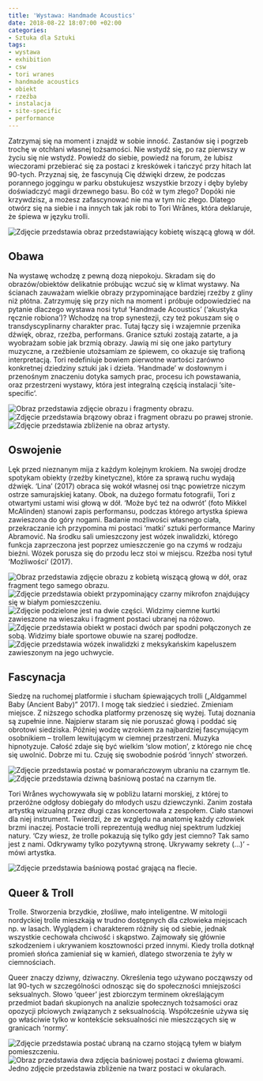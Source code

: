 ```yaml
---
title: 'Wystawa: Handmade Acoustics'
date: 2018-08-22 18:07:00 +02:00
categories:
- Sztuka dla Sztuki
tags:
- wystawa
- exhibition
- csw
- tori wranes
- handmade acoustics
- obiekt
- rzeźba
- instalacja
- site-specific
- performance
---
```


<olela-narrative>
Zatrzymaj się na moment i znajdź w sobie inność. Zastanów się i pogrzeb trochę w otchłani własnej tożsamości. Nie wstydź się, po raz pierwszy w życiu się nie wstydź. Powiedź do siebie, powiedź na forum, że lubisz wieczorami przebierać się za postaci z kreskówek i tańczyć przy hitach lat 90-tych. Przyznaj się, że fascynują Cię dźwięki drzew, że podczas porannego joggingu w parku obstukujesz wszystkie brzozy i dęby byleby doświadczyć magii drzewnego basu. Bo cóż w tym złego? Dopóki nie krzywdzisz, a możesz zafascynować nie ma w tym nic złego. Dlatego otwórz się na siebie i na innych tak jak robi to Tori Wrånes, która deklaruje, że śpiewa w języku trolli.
</olela-narrative>

![Zdjęcie przedstawia obraz przedstawiający kobietę wiszącą głową w dół.](https://assets2.ello.co/uploads/asset/attachment/8127713/ello-optimized-6ebadb5c.jpg)

## Obawa

Na wystawę wchodzę z pewną dozą niepokoju. Skradam się do obrazów/obiektów delikatnie próbując wczuć się w klimat wystawy. Na ścianach zauważam wielkie obrazy przypominające bardziej rzeźby z gliny niż płótna. Zatrzymuję się przy nich na moment i próbuje odpowiedzieć na pytanie dlaczego wystawa nosi tytuł ‘Handmade Acoustics’ (‘akustyka ręcznie robiona’)? Wchodzę na trop synestezji, czy też pokuszam się o transdyscyplinarny charakter prac. Tutaj łączy się i wzajemnie przenika dźwięk, obraz, rzeźba, performans. Granice sztuki zostają zatarte, a ja wyobrażam sobie jak brzmią obrazy. Jawią mi się one jako partytury muzyczne, a rzeźbienie utożsamiam ze śpiewem, co okazuje się trafioną interpretacją. Tori redefiniuje bowiem pierwotne wartości zarówno konkretnej dziedziny sztuki jak i dzieła. ‘Handmade’ w dosłownym i przenośnym znaczeniu dotyka samych prac, procesu ich powstawania, oraz przestrzeni wystawy, która jest integralną częścią instalacji ‘site-specific’.

![Obraz przedstawia zdjęcie obrazu i fragmenty obrazu.](https://assets2.ello.co/uploads/asset/attachment/8127691/ello-optimized-4e223411.jpg)
![Zdjęcie przedstawia brązowy obraz i fragment obrazu po prawej stronie.](https://assets1.ello.co/uploads/asset/attachment/8127693/ello-optimized-f07b9cda.jpg)
![Zdjęcie przedstawia zbliżenie na obraz artysty.](https://assets2.ello.co/uploads/asset/attachment/8127695/ello-optimized-64d70b81.jpg)

## Oswojenie

Lęk przed nieznanym mija z każdym kolejnym krokiem. Na swojej drodze spotykam obiekty (rzeźby kinetyczne), które za sprawą ruchu wydają dźwięk. ‘Lina’ (2017) obraca się wokół własnej osi tnąc powietrze niczym ostrze samurajskiej katany. Obok, na dużego formatu fotografii, Tori z otwartymi ustami wisi głową w dół. ‘Może być też na odwrót’ (foto Mikkel McAlinden) stanowi zapis performansu, podczas którego artystka śpiewa zawieszona do góry nogami. Badanie możliwości własnego ciała, przekraczanie ich przypomina mi postaci ‘matki’ sztuki performance Mariny Abramović. Na środku sali umieszczony jest wózek inwalidzki, którego funkcja zaprzeczona jest poprzez umieszczenie go na czymś w rodzaju bieżni. Wózek porusza się do przodu lecz stoi w miejscu. Rzeźba nosi tytuł ‘Możliwości’ (2017).

![Obraz przedstawia zdjęcie obrazu z kobietą wiszącą głową w dół, oraz fragment tego samego obrazu.](https://assets2.ello.co/uploads/asset/attachment/8127696/ello-optimized-e91c2744.jpg)
![Zdjęcie przedstawia obiekt przypominający czarny mikrofon znajdujący się w białym pomieszczeniu.](https://assets0.ello.co/uploads/asset/attachment/8127709/ello-optimized-8f455e33.jpg)
![Zdjęcie podzielone jest na dwie części. Widzimy ciemne kurtki zawieszone na wieszaku i fragment postaci ubranej na różowo.](https://assets0.ello.co/uploads/asset/attachment/8127698/ello-optimized-a1adb14f.jpg)
![Zdjęcie przedstawia obiekt w postaci dwóch par spodni połączonych ze sobą. Widzimy białe sportowe obuwie na szarej podłodze.](https://assets1.ello.co/uploads/asset/attachment/8127699/ello-optimized-b4146d44.jpg)
![Zdjęcie przedstawia wózek inwalidzki z meksykańskim kapeluszem zawieszonym na jego uchwycie.](https://assets0.ello.co/uploads/asset/attachment/8127716/ello-optimized-238c0881.jpg)

## Fascynacja

Siedzę na ruchomej platformie i słucham śpiewających trolli („Aldgammel Baby (Ancient Baby)” 2017). I mogę tak siedzieć i siedzieć. Zmieniam miejsce. Z niższego schodka platformy przenoszę się wyżej. Tutaj doznania są zupełnie inne. Najpierw staram się nie poruszać głową i poddać się obrotowi siedziska. Później wodzę wzrokiem za najbardziej fascynującym osobnikiem – trollem lewitującym w ciemnej przestrzeni. Muzyka hipnotyzuje. Całość zdaje się być wielkim ‘slow motion’, z którego nie chcę się uwolnić. Dobrze mi tu. Czuję się swobodnie pośród ‘innych’ stworzeń. 

![Zdjęcie przedstawia postać w pomarańczowym ubraniu na czarnym tle.](https://assets0.ello.co/uploads/asset/attachment/8127700/ello-optimized-f9cd05b9.jpg)
![Zdjęcie przedstawia dziwną baśniową postać na czarnym tle.](https://assets1.ello.co/uploads/asset/attachment/8127702/ello-optimized-eaa200a1.jpg)

Tori Wrånes wychowywała się w pobliżu latarni morskiej, z której to przeróżne odgłosy dobiegały do młodych uszu dziewczynki. Zanim została artystką wizualną przez długi czas koncertowała z zespołem. Ciało stanowi dla niej instrument. Twierdzi, że ze względu na anatomię każdy człowiek brzmi inaczej. Postacie trolli reprezentują według niej spektrum ludzkiej natury. ‘Czy wiesz, że trolle pokazują się tylko gdy jest ciemno? Tak samo jest z nami. Odkrywamy tylko pozytywną stronę. Ukrywamy sekrety (...)’ - mówi artystka. 

![Zdjęcie przedstawia baśniową postać grającą na flecie.](https://assets2.ello.co/uploads/asset/attachment/8127704/ello-optimized-d2fc59c6.jpg)

## Queer & Troll

Trolle. Stworzenia brzydkie, złośliwe, mało inteligentne. W mitologii nordyckiej trolle mieszkają w trudno dostępnych dla człowieka miejscach np. w lasach. Wyglądem i charakterem różniły się od siebie, jednak wszystkie cechowała chciwość i skąpstwo. Zajmowały się głównie szkodzeniem i ukrywaniem kosztowności przed innymi. Kiedy trolla dotknął promień słońca zamieniał się w kamień, dlatego stworzenia te żyły w ciemnościach. 


Queer znaczy dziwny, dziwaczny. Określenia tego używano począwszy od lat 90-tych w szczególności odnosząc się do społeczności mniejszości seksualnych. Słowo ‘queer’ jest zbiorczym terminem określającym przedmiot badań skupionych na analizie społecznych tożsamości oraz opozycji płciowych związanych z seksualnością. Współcześnie używa się go właściwie tylko w kontekście seksualności nie mieszczących się w granicach ‘normy’. 

![Zdjęcie przedstawia postać ubraną na czarno stojącą tyłem w białym pomieszczeniu.](https://assets2.ello.co/uploads/asset/attachment/8127707/ello-optimized-15001733.jpg)
![Obraz przedstawia dwa zdjęcia baśniowej postaci z dwiema głowami. Jedno zdjęcie przedstawia zbliżenie na twarz postaci w okularach.](https://assets1.ello.co/uploads/asset/attachment/8127705/ello-optimized-4e0ce947.jpg)